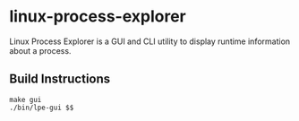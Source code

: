 # linux-process-explorer
Linux Process Explorer is a GUI and CLI utility to display runtime information about a process.

## Build Instructions
```
make gui
./bin/lpe-gui $$
```
